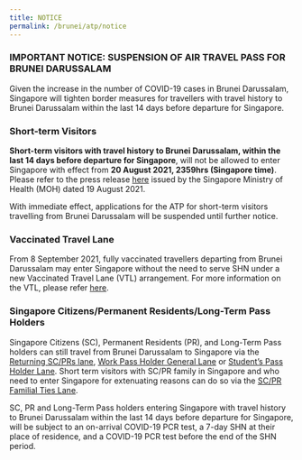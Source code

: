 ```yaml
---
title: NOTICE
permalink: /brunei/atp/notice
---
```

### IMPORTANT NOTICE: SUSPENSION OF AIR TRAVEL PASS FOR BRUNEI DARUSSALAM

Given the increase in the number of COVID-19 cases in Brunei Darussalam, Singapore will tighten border measures for travellers with travel history to Brunei Darussalam within the last 14 days before departure for Singapore.

### Short-term Visitors

**Short-term visitors with travel history to Brunei Darussalam, within the last 14 days before departure for Singapore**, will not be allowed to enter Singapore with effect from **20 August 2021, 2359hrs (Singapore time)**. Please refer to the press release <a href="https://www.moh.gov.sg/news-highlights/details/next-steps-in-our-transition-towards-covid-resilience">here</a> issued by the Singapore Ministry of Health (MOH) dated 19 August 2021.
	
With immediate effect, applications for the ATP for short-term visitors travelling from Brunei Darussalam will be suspended until further notice.

### Vaccinated Travel Lane

From 8 September 2021, fully vaccinated travellers departing from Brunei Darussalam may enter Singapore without the need to serve SHN under a new Vaccinated Travel Lane (VTL) arrangement. For more information on the VTL, please refer <a href="/vtl/requirements-and-process">here</a>.

### Singapore Citizens/Permanent Residents/Long-Term Pass Holders
	
Singapore Citizens (SC), Permanent Residents (PR), and Long-Term Pass holders can still travel from Brunei Darussalam to Singapore via the [Returning SC/PRs lane](/sc-pr/overview), [Work Pass Holder General Lane](/wphl/overview) or [Student’s Pass Holder Lane](/stpl/overview). Short term visitors with SC/PR family in Singapore and who need to enter Singapore for extenuating reasons can do so via the [SC/PR Familial Ties Lane](/scpr-familial-ties-lane/overview). 

SC, PR and Long-Term Pass holders entering Singapore with travel history to Brunei Darussalam within the last 14 days before departure for Singapore, will be subject to an on-arrival COVID-19 PCR test, a 7-day SHN at their place of residence, and a COVID-19 PCR test before the end of the SHN period.
